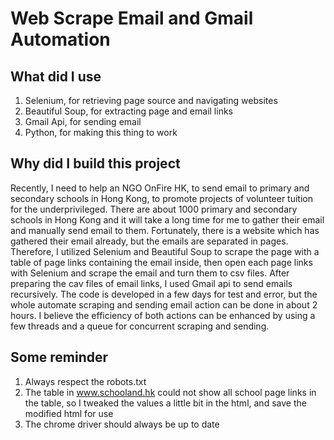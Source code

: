 # Web Scrape Email and Gmail Automation

## What did I use
1. Selenium, for retrieving page source and navigating websites
2. Beautiful Soup, for extracting page and email links
3. Gmail Api, for sending email 
4. Python, for making this thing to work

## Why did I build this project
  Recently, I need to help an NGO OnFire HK, to send email to primary and secondary schools in Hong Kong, to promote projects of volunteer tuition for the underprivileged. 
  There are about 1000 primary and secondary schools in Hong Kong and it will take a long time for me to gather their email and manually send email to them. 
  Fortunately, there is a website which has gathered their email already, but the emails are separated in pages. Therefore, I utilized Selenium and Beautiful Soup to scrape the page with a table of page links containing the email inside, then open each page links with Selenium and scrape the email and turn them to csv files.
  After preparing the cav files of email links, I used Gmail api to send emails recursively.
  The code is developed in a few days for test and error, but the whole automate scraping and sending email action can be done in about 2 hours. I believe the efficiency of both actions can be enhanced by using a few threads and a queue for concurrent scraping and sending.

## Some reminder
1. Always respect the robots.txt
2. The table in www.schooland.hk could not show all school page links in the table, so I tweaked the values a little bit in the html, and save the modified html for use
3. The chrome driver should always be up to date 